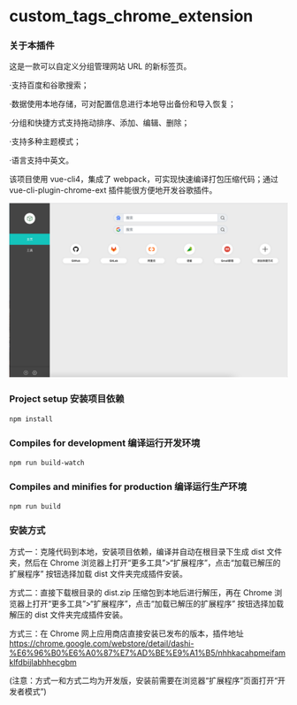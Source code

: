 # custom_tags_chrome_extension

### 关于本插件

这是一款可以自定义分组管理网站 URL 的新标签页。

<p>·支持百度和谷歌搜索；</p>
<p>·数据使用本地存储，可对配置信息进行本地导出备份和导入恢复；</p>
<p>·分组和快捷方式支持拖动排序、添加、编辑、删除；</p>
<p>·支持多种主题模式；</p>
<p>·语言支持中英文。</p>

该项目使用 vue-cli4，集成了 webpack，可实现快速编译打包压缩代码；通过 vue-cli-plugin-chrome-ext 插件能很方便地开发谷歌插件。

<p align="center">
  <img src="https://raw.githubusercontent.com/xiaonizi0601/custom_tags_chrome_extension/master/static/ds_1_1280.png" alt="custom_tags" width="600" />
</p>

### Project setup 安装项目依赖

```
npm install
```

### Compiles for development 编译运行开发环境

```
npm run build-watch
```

### Compiles and minifies for production 编译运行生产环境

```
npm run build
```

### 安装方式

方式一：克隆代码到本地，安装项目依赖，编译并自动在根目录下生成 dist 文件夹，然后在 Chrome 浏览器上打开“更多工具”>“扩展程序”，点击“加载已解压的扩展程序” 按钮选择加载 dist 文件夹完成插件安装。

方式二：直接下载根目录的 dist.zip 压缩包到本地后进行解压，再在 Chrome 浏览器上打开“更多工具”>“扩展程序”，点击“加载已解压的扩展程序” 按钮选择加载解压的 dist 文件夹完成插件安装。

方式三：在 Chrome 网上应用商店直接安装已发布的版本，插件地址 https://chrome.google.com/webstore/detail/dashi-%E6%96%B0%E6%A0%87%E7%AD%BE%E9%A1%B5/nhhkacahpmeifamklfdbijlabhhecgbm

(注意：方式一和方式二均为开发版，安装前需要在浏览器“扩展程序”页面打开“开发者模式”)
